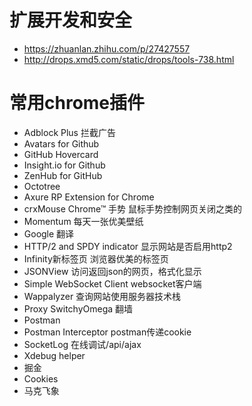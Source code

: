 # 扩展开发和安全
  * https://zhuanlan.zhihu.com/p/27427557
  * http://drops.xmd5.com/static/drops/tools-738.html

# 常用chrome插件
  * Adblock Plus 拦截广告
  * Avatars for Github
  * GitHub Hovercard
  * Insight.io for Github
  * ZenHub for GitHub
  * Octotree
  * Axure RP Extension for Chrome 
  * crxMouse Chrome™ 手势 鼠标手势控制网页关闭之类的
  * Momentum  每天一张优美壁纸
  * Google 翻译
  * HTTP/2 and SPDY indicator 显示网站是否启用http2
  * Infinity新标签页 浏览器优美的标签页
  * JSONView 访问返回json的网页，格式化显示
  * Simple WebSocket Client websocket客户端
  * Wappalyzer 查询网站使用服务器技术栈
  * Proxy SwitchyOmega 翻墙
  * Postman
  * Postman Interceptor postman传递cookie
  * SocketLog 在线调试/api/ajax
  * Xdebug helper
  * 掘金
  * Cookies
  * 马克飞象
